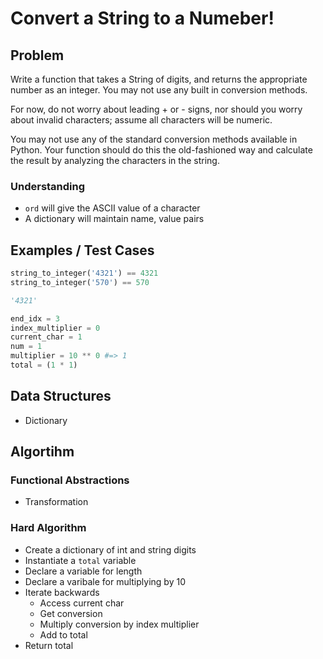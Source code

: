 # Convert a String to a Numeber!

## Problem

Write a function that takes a String of digits, and returns the appropriate number as an integer. You may not use any built in conversion methods.

For now, do not worry about leading + or - signs, nor should you worry about invalid characters; assume all characters will be numeric.

You may not use any of the standard conversion methods available in Python. Your function should do this the old-fashioned way and calculate the result by analyzing the characters in the string.

### Understanding

- `ord` will give the ASCII value of a character
- A dictionary will maintain name, value pairs

## Examples / Test Cases

```python
string_to_integer('4321') == 4321
string_to_integer('570') == 570

'4321'

end_idx = 3
index_multiplier = 0
current_char = 1
num = 1
multiplier = 10 ** 0 #=> 1
total = (1 * 1)
```

## Data Structures

- Dictionary

## Algortihm
### Functional Abstractions

- Transformation

### Hard Algorithm

- Create a dictionary of int and string digits
- Instantiate a `total` variable
- Declare a variable for length
- Declare a varibale for multiplying by 10
- Iterate backwards
  - Access current char
  - Get conversion
  - Multiply conversion by index multiplier
  - Add to total
- Return total
